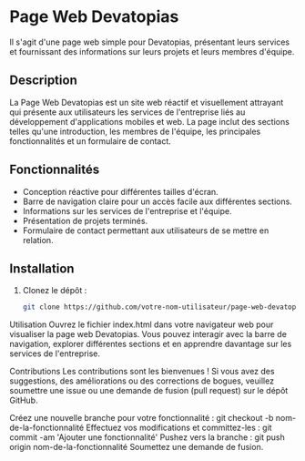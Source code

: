 # Page Web Devatopias

Il s'agit d'une page web simple pour Devatopias, présentant leurs services et fournissant des informations sur leurs projets et leurs membres d'équipe.

## Description

La Page Web Devatopias est un site web réactif et visuellement attrayant qui présente aux utilisateurs les services de l'entreprise liés au développement d'applications mobiles et web. La page inclut des sections telles qu'une introduction, les membres de l'équipe, les principales fonctionnalités et un formulaire de contact.

## Fonctionnalités

- Conception réactive pour différentes tailles d'écran.
- Barre de navigation claire pour un accès facile aux différentes sections.
- Informations sur les services de l'entreprise et l'équipe.
- Présentation de projets terminés.
- Formulaire de contact permettant aux utilisateurs de se mettre en relation.

## Installation

1. Clonez le dépôt :

   ```sh
   git clone https://github.com/votre-nom-utilisateur/page-web-devatopias.git
   
Utilisation
Ouvrez le fichier index.html dans votre navigateur web pour visualiser la page web Devatopias. Vous pouvez interagir avec la barre de navigation, explorer différentes sections et en apprendre davantage sur les services de l'entreprise.

Contributions
Les contributions sont les bienvenues ! Si vous avez des suggestions, des améliorations ou des corrections de bogues, veuillez soumettre une issue ou une demande de fusion (pull request) sur le dépôt GitHub.

Créez une nouvelle branche pour votre fonctionnalité : git checkout -b nom-de-la-fonctionnalité
Effectuez vos modifications et committez-les : git commit -am 'Ajouter une fonctionnalité'
Pushez vers la branche : git push origin nom-de-la-fonctionnalité
Soumettez une demande de fusion.
